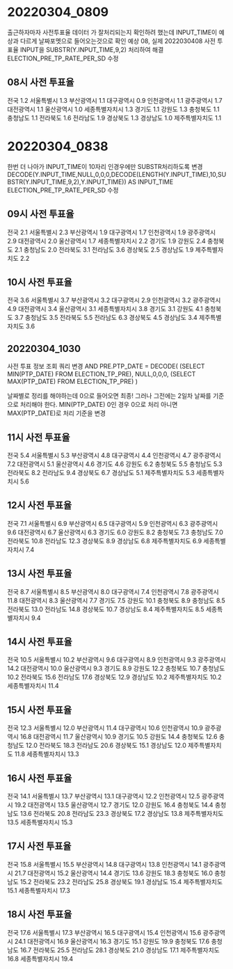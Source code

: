 # 20220304_0809
출근하자마자 사전투표율 데이터 가 잘처리되는지 확인하려 했는데
INPUT_TIME이 예상과 다르게 날짜포멧으로 들어오는것으로 확인
예상 08, 실제 2022030408
사전 투표율 INPUT을 SUBSTR(Y.INPUT_TIME,9,2) 처리하여 해결 
ELECTION_PRE_TP_RATE_PER_SD 수정

## 08시 사전 투표율
전국	1.2
서울특별시	1.3
부산광역시	1.1
대구광역시	0.9
인천광역시	1.1
광주광역시	1.7
대전광역시	1.1
울산광역시	1.0
세종특별자치시	1.3
경기도	1.1
강원도	1.3
충청북도	1.1
충청남도	1.1
전라북도	1.6
전라남도	1.9
경상북도	1.3
경상남도	1.0
제주특별자치도	1.1

# 20220304_0838
한번 더 나아가 INPUT_TIME이 10자리 인경우에만 SUBSTR처리하도록 변경
DECODE(Y.INPUT_TIME,NULL,0,0,0,DECODE(LENGTH(Y.INPUT_TIME),10,SUBSTR(Y.INPUT_TIME,9,2),Y.INPUT_TIME)) AS INPUT_TIME
ELECTION_PRE_TP_RATE_PER_SD 수정

## 09시 사전 투표율
전국	2.1
서울특별시	2.3
부산광역시	1.9
대구광역시	1.7
인천광역시	1.9
광주광역시	2.9
대전광역시	2.0
울산광역시	1.7
세종특별자치시	2.2
경기도	1.9
강원도	2.4
충청북도	2.1
충청남도	2.0
전라북도	3.1
전라남도	3.6
경상북도	2.5
경상남도	1.9
제주특별자치도	2.2

## 10시 사전 투표율
전국	3.6
서울특별시	3.7
부산광역시	3.2
대구광역시	2.9
인천광역시	3.2
광주광역시	4.9
대전광역시	3.4
울산광역시	3.1
세종특별자치시	3.8
경기도	3.1
강원도	4.1
충청북도	3.7
충청남도	3.5
전라북도	5.5
전라남도	6.3
경상북도	4.5
경상남도	3.4
제주특별자치도	3.6

## 20220304_1030
사전 투표 정보 조회 쿼리 변경
AND PRE.PTP_DATE =  DECODE( (SELECT MIN(PTP_DATE) FROM ELECTION_TP_PRE), NULL,0,0,0, (SELECT MAX(PTP_DATE) FROM ELECTION_TP_PRE) )

날짜별로 정리를 해야하는데 0으로 들어오면 최종!
그러나 그전에는 2일차 날짜를 기준으로 처리해야 한다.
MIN(PTP_DATE) 0인 경우 0으로 처리 아니면 MAX(PTP_DATE)로 처리 기준을 변경

## 11시 사전 투표율
전국	5.4
서울특별시	5.3
부산광역시	4.8
대구광역시	4.4
인천광역시	4.7
광주광역시	7.2
대전광역시	5.1
울산광역시	4.6
경기도	4.6
강원도	6.2
충청북도	5.5
충청남도	5.3
전라북도	8.2
전라남도	9.4
경상북도	6.7
경상남도	5.1
제주특별자치도	5.3
세종특별자치시	5.6

## 12시 사전 투표율
전국	7.1
서울특별시	6.9
부산광역시	6.5
대구광역시	5.9
인천광역시	6.3
광주광역시	9.6
대전광역시	6.7
울산광역시	6.3
경기도	6.0
강원도	8.2
충청북도	7.3
충청남도	7.0
전라북도	10.8
전라남도	12.3
경상북도	8.9
경상남도	6.8
제주특별자치도	6.9
세종특별자치시	7.4

## 13시 사전 투표율
전국	8.7
서울특별시	8.5
부산광역시	8.0
대구광역시	7.4
인천광역시	7.8
광주광역시	11.8
대전광역시	8.3
울산광역시	7.7
경기도	7.5
강원도	10.1
충청북도	8.9
충청남도	8.5
전라북도	13.0
전라남도	14.8
경상북도	10.7
경상남도	8.4
제주특별자치도	8.5
세종특별자치시	9.4

## 14시 사전 투표율
전국	10.5
서울특별시	10.2
부산광역시	9.6
대구광역시	8.9
인천광역시	9.3
광주광역시	14.2
대전광역시	10.0
울산광역시	9.3
경기도	8.9
강원도	12.2
충청북도	10.7
충청남도	10.2
전라북도	15.6
전라남도	17.6
경상북도	12.9
경상남도	10.2
제주특별자치도	10.2
세종특별자치시	11.4

## 15시 사전 투표율
전국	12.3
서울특별시	12.0
부산광역시	11.4
대구광역시	10.6
인천광역시	10.9
광주광역시	16.8
대전광역시	11.7
울산광역시	10.9
경기도	10.5
강원도	14.4
충청북도	12.6
충청남도	12.0
전라북도	18.3
전라남도	20.6
경상북도	15.1
경상남도	12.0
제주특별자치도	11.8
세종특별자치시	13.3

## 16시 사전 투표율
전국	14.1
서울특별시	13.7
부산광역시	13.1
대구광역시	12.2
인천광역시	12.5
광주광역시	19.2
대전광역시	13.5
울산광역시	12.7
경기도	12.0
강원도	16.4
충청북도	14.4
충청남도	13.6
전라북도	20.8
전라남도	23.3
경상북도	17.2
경상남도	13.8
제주특별자치도	13.5
세종특별자치시	15.3

## 17시 사전 투표율
전국	15.8
서울특별시	15.5
부산광역시	14.8
대구광역시	13.8
인천광역시	14.1
광주광역시	21.7
대전광역시	15.2
울산광역시	14.4
경기도	13.6
강원도	18.3
충청북도	16.0
충청남도	15.2
전라북도	23.2
전라남도	25.8
경상북도	19.1
경상남도	15.4
제주특별자치도	15.1
세종특별자치시	17.3

## 18시 사전 투표율
전국	17.6
서울특별시	17.3
부산광역시	16.5
대구광역시	15.4
인천광역시	15.6
광주광역시	24.1
대전광역시	16.9
울산광역시	16.3
경기도	15.1
강원도	19.9
충청북도	17.6
충청남도	16.7
전라북도	25.5
전라남도	28.1
경상북도	21.0
경상남도	17.1
제주특별자치도	16.8
세종특별자치시	19.4